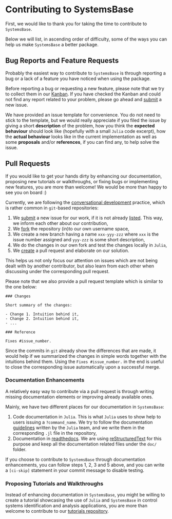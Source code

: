 # Contributing to SystemsBase

First, we would like to thank you for taking the time to contribute to
`SystemsBase`.

Below we will list, in ascending order of difficulty, some of the ways you can
help us make `SystemsBase` a better package.

## Bug Reports and Feature Requests

Probably the easiest way to contribute to `SystemsBase` is through reporting a
bug or a lack of a feature you have noticed when using the package.

Before reporting a bug or requesting a new feature, please note that we try to
collect them in our [Kanban][js-kanban]. If you have checked the Kanban and could
not find any report related to your problem, please go ahead and [submit][new-issue]
a new issue.

We have provided an issue template for convenience. You do not need to stick to
the template, but we would really appreciate if you filed the issue by giving a
short **description** of the problem, how you think the **expected behaviour**
should look like (hopefully with a small `Julia` code excerpt), how the **actual
behaviour** looks like in the current implementation as well as some **proposals**
and/or **references**, if you can find any, to help solve the issue.

[js-kanban]: https://github.com/JuliaSystems/SystemsBase.jl/projects/1
[new-issue]: https://github.com/JuliaSystems/SystemsBase.jl/issues/new

## Pull Requests

If you would like to get your hands dirty by enhancing our documentation, proposing
new tutorials or walkthroughs, or fixing bugs or implementing new features, you
are more than welcome! We would be more than happy to see you on board :)

Currently, we are following the [conversational development][conv-devel] practice,
which is rather common in `git`-based repositories:

1.  We [submit][new-issue] a new issue for our work, if it is not already
    [listed][js-kanban]. This way, we inform each other about our contribution,
2.  We [fork][js-fork] the repository (in)to our own username space,
3.  We create a new branch having a name `xxx-yyy-zzz` where `xxx` is the issue
    number assigned and `yyy-zzz` is some short description,
4.  We do the changes in our own fork and test the changes locally in `Julia`,
5.  We [create][js-pull] a pull request and elaborate on our solution.

This helps us not only focus our attention on issues which are not being dealt
with by another contributor, but also learn from each other when discussing under
the corresponding pull request.

Please note that we also provide a pull request template which is similar to the
one below:
```
### Changes

Short summary of the changes:

- Change 1. Intuition behind it,
- Change 2. Intuition behind it,
- ...

### Reference

Fixes #issue_number.
```

Since the commits in `git` already show the differences that are made, it would
help if we summarized the changes in simple words together with the intuitions
behind them. Using the `Fixes #issue_number.` in the end is useful to close the
corresponding issue automatically upon a successful merge.

[conv-devel]: https://youtu.be/iV7mVGPXrxU?t=16m25s
[js-fork]: https://github.com/JuliaSystems/SystemsBase.jl/fork
[js-pull]: https://github.com/JuliaSystems/SystemsBase.jl/pull/new/master

### Documentation Enhancements

A relatively easy way to contribute via a pull request is through writing missing
documentation elements or improving already available ones.

Mainly, we have two different places for our documentation in `SystemsBase`:

1.  Code documentation in `Julia`. This is what `Julia` uses to show help to users
    issuing a `?command_name`. We try to follow the documentation
    [guidelines][julia-doc] written by the `Julia` team, and we write them in the
    corresponding `.jl` file in the repository,
2.  Documentation in [readthedocs][js-rtfd]. We are using [reStructuredText][rst-doc]
    for this purpose and keep all the documentation related files under the `doc/`
    folder.

If you choose to contribute to `SystemsBase` through documentation enhancements,
you can follow steps 1, 2, 3 and 5 above, and you can write a `[ci-skip]`
statement in your commit message to disable testing.

[julia-doc]: http://docs.julialang.org/en/latest/manual/documentation/
[js-rtfd]: http://systemsbase.rtfd.io/
[rst-doc]: http://docutils.sourceforge.net/docs/user/rst/quickref.html

### Proposing Tutorials and Walkthroughs

Instead of enhancing documentation in `SystemsBase`, you might be willing to create
a tutorial showcasing the use of `Julia` and `SystemsBase` in control systems
identification and analysis applications, you are more than welcome to contribute
to our [tutorials repository][kth-ctj].

[kth-ctj]: https://github.com/JuliaSystems/CTJ.git
